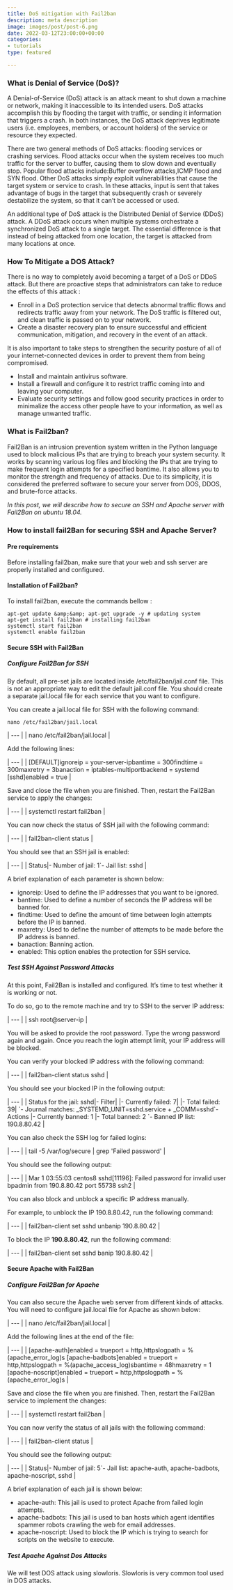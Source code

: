 ```yaml
---
title: DoS mitigation with Fail2ban
description: meta description
image: images/post/post-6.png
date: 2022-03-12T23:00:00+00:00
categories:
- tutorials
type: featured

---
```

### What is Denial of Service (DoS)?

A Denial-of-Service (DoS) attack is an attack meant to shut down a machine or network, making it inaccessible to its intended users. DoS attacks accomplish this by flooding the target with traffic, or sending it information that triggers a crash. In both instances, the DoS attack deprives legitimate users (i.e. employees, members, or account holders) of the service or resource they expected.

There are two general methods of DoS attacks: flooding services or crashing services. Flood attacks occur when the system receives too much traffic for the server to buffer, causing them to slow down and eventually stop. Popular flood attacks include:Buffer overflow attacks,ICMP flood and SYN flood. Other DoS attacks simply exploit vulnerabilities that cause the target system or service to crash. In these attacks, input is sent that takes advantage of bugs in the target that subsequently crash or severely destabilize the system, so that it can’t be accessed or used.

An additional type of DoS attack is the Distributed Denial of Service (DDoS) attack. A DDoS attack occurs when multiple systems orchestrate a synchronized DoS attack to a single target. The essential difference is that instead of being attacked from one location, the target is attacked from many locations at once.

### How To Mitigate a DOS Attack?

There is no way to completely avoid becoming a target of a DoS or DDoS attack. But there are proactive steps that administrators can take to reduce the effects of this attack :

* Enroll in a DoS protection service that detects abnormal traffic flows and redirects traffic away from your network. The DoS traffic is filtered out, and clean traffic is passed on to your network.
* Create a disaster recovery plan to ensure successful and efficient communication, mitigation, and recovery in the event of an attack.

It is also important to take steps to strengthen the security posture of all of your internet-connected devices in order to prevent them from being compromised.

* Install and maintain antivirus software.
* Install a firewall and configure it to restrict traffic coming into and leaving your computer.
* Evaluate security settings and follow good security practices in order to minimalize the access other people have to your information, as well as manage unwanted traffic.

### What is Fail2ban?

Fail2Ban is an intrusion prevention system written in the Python language used to block malicious IPs that are trying to breach your system security. It works by scanning various log files and blocking the IPs that are trying to make frequent login attempts for a specified bantime. It also allows you to monitor the strength and frequency of attacks. Due to its simplicity, it is considered the preferred software to secure your server from DOS, DDOS, and brute-force attacks.

_In this post, we will describe how to secure an SSH and Apache server with Fail2Ban on ubuntu 18.04._

### **How to install fail2Ban for securing SSH and Apache Server?**

#### **Pre requirements**

Before installing fail2ban, make sure that your web and ssh server are properly installed and configured.

#### **Installation of Fail2ban?**

To install fail2ban, execute the commands bellow :

    apt-get update &amp;&amp; apt-get upgrade -y # updating system
    apt-get install fail2ban # installing fail2ban
    systemctl start fail2ban 
    systemctl enable fail2ban

#### **Secure SSH with Fail2Ban**

##### **Configure Fail2Ban for SSH**

By default, all pre-set jails are located inside /etc/fail2ban/jail.conf file. This is not an appropriate way to edit the default jail.conf file. You should create a separate jail.local file for each service that you want to configure.

You can create a jail.local file for SSH with the following command:

    nano /etc/fail2ban/jail.local

| --- |
| nano /etc/fail2ban/jail.local |

Add the following lines:

| --- |
| \[DEFAULT\]ignoreip = your-server-ipbantime = 300findtime = 300maxretry = 3banaction = iptables-multiportbackend = systemd \[sshd\]enabled = true |

Save and close the file when you are finished. Then, restart the Fail2Ban service to apply the changes:

| --- |
| systemctl restart fail2ban |

You can now check the status of SSH jail with the following command:

| --- |
| fail2ban-client status |

You should see that an SSH jail is enabled:

| --- |
| Status\|- Number of jail: 1\`- Jail list: sshd |

A brief explanation of each parameter is shown below:

* ignoreip: Used to define the IP addresses that you want to be ignored.
* bantime: Used to define a number of seconds the IP address will be banned for.
* findtime: Used to define the amount of time between login attempts before the IP is banned.
* maxretry: Used to define the number of attempts to be made before the IP address is banned.
* banaction: Banning action.
* enabled: This option enables the protection for SSH service.

##### **Test SSH Against Password Attacks**

At this point, Fail2Ban is installed and configured. It’s time to test whether it is working or not.

To do so, go to the remote machine and try to SSH to the server IP address:

| --- |
| ssh root@server-ip |

You will be asked to provide the root password. Type the wrong password again and again. Once you reach the login attempt limit, your IP address will be blocked.

You can verify your blocked IP address with the following command:

| --- |
| fail2ban-client status sshd |

You should see your blocked IP in the following output:

| --- |
| Status for the jail: sshd\|- Filter\| \|- Currently failed: 7\| \|- Total failed: 39\| \`- Journal matches: _SYSTEMD_UNIT=sshd.service + _COMM=sshd\`- Actions \|- Currently banned: 1 \|- Total banned: 2 \`- Banned IP list: 190.8.80.42 |

You can also check the SSH log for failed logins:

| --- |
| tail -5 /var/log/secure \| grep 'Failed password' |

You should see the following output:

| --- |
| Mar 1 03:55:03 centos8 sshd\[11196\]: Failed password for invalid user bpadmin from 190.8.80.42 port 55738 ssh2 |

You can also block and unblock a specific IP address manually.

For example, to unblock the IP 190.8.80.42, run the following command:

| --- |
| fail2ban-client set sshd unbanip 190.8.80.42 |

To block the IP **190.8.80.42**, run the following command:

| --- |
| fail2ban-client set sshd banip 190.8.80.42 |

#### **Secure Apache with Fail2Ban**

##### **Configure Fail2Ban for Apache**

You can also secure the Apache web server from different kinds of attacks. You will need to configure jail.local file for Apache as shown below:

| --- |
| nano /etc/fail2ban/jail.local |

Add the following lines at the end of the file:

| --- |
| \[apache-auth\]enabled = trueport = http,httpslogpath = %(apache_error_log)s \[apache-badbots\]enabled = trueport = http,httpslogpath = %(apache_access_log)sbantime = 48hmaxretry = 1 \[apache-noscript\]enabled = trueport = http,httpslogpath = %(apache_error_log)s |

Save and close the file when you are finished. Then, restart the Fail2Ban service to implement the changes:

| --- |
| systemctl restart fail2ban |

You can now verify the status of all jails with the following command:

| --- |
| fail2ban-client status |

You should see the following output:

| --- |
| Status\|- Number of jail: 5\`- Jail list: apache-auth, apache-badbots, apache-noscript, sshd |

A brief explanation of each jail is shown below:

* apache-auth: This jail is used to protect Apache from failed login attempts.
* apache-badbots: This jail is used to ban hosts which agent identifies spammer robots crawling the web for email addresses.
* apache-noscript: Used to block the IP which is trying to search for scripts on the website to execute.

##### **Test Apache Against Dos Attacks**

We will test DOS attack using slowloris. Slowloris is very common tool used in DOS attacks.